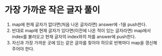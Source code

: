 # 가장 가까운 작은 글자 풀이

1. map에 현재 글자가 없다면(처음 나온 글자라면) answer에 -1을 push한다.
2. 반대로 map에 현재 글자가 있다면(이전에 나온 적이 있는 글자라면) map에서 index를 불러오고 현재 글자의 index와의 차를 answer에 push한다.
3. 자신과 가장 가까운 곳에 있는 같은 글자를 찾아야 하므로 반복마다 map을 갱신해주어야 한다.